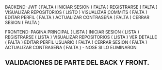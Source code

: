 BACKEND:
JWT ( FALTA )
INICIAR SESION ( FALTA )
REGISTRARSE ( FALTA )
VISUALIZAR REPOSITORIOS ( LISTO )
VISUALIZAR COMMITS ( FALTA )
EDITAR PERFIL ( FALTA )
ACTUALIZAR CONTRASEÑA ( FALTA )
CERRAR SESION ( FALTA )


FRONTEND:
PAGINA PRINCIPAL ( LISTA )
INICIAR SESION  ( LISTA )
REGISTRARSE  ( LISTA )
VISUALIZAR REPOSITORIOS  ( LISTA )
VER DETALLE ( FALTA )
EDITAR PERFIL USUARIO ( FALTA )
CERRAR SESION ( FALTA )
ACTUALIZAR CONTRASEÑA ( FALTA ) - NOSE SI LO ELIMINARON


## VALIDACIONES DE PARTE DEL BACK Y FRONT.
